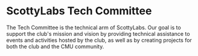 # ScottyLabs Tech Committee

The Tech Committee is the technical arm of ScottyLabs. Our goal is to support the club's mission and vision by providing technical assistance to events and activities hosted by the club, as well as by creating projects for both the club and the CMU community.
